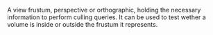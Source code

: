 A view frustum, perspective or orthographic, holding the necessary information to perform culling queries.
It can be used to test wether a volume is inside or outside the frustum it represents.